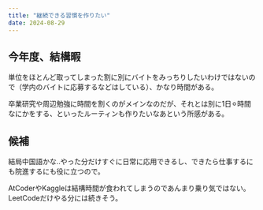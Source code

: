 ```yaml
---
title: "継続できる習慣を作りたい"
date: 2024-08-29
---
```


## 今年度、結構暇

単位をほとんど取ってしまった割に別にバイトをみっちりしたいわけではないので（学内のバイトに応募するなどはしている）、かなり時間がある。

卒業研究や周辺勉強に時間を割くのがメインなのだが、それとは別に1日⚪︎時間なにかをする、といったルーティンも作りたいなあという所感がある。

## 候補

結局中国語かな..やった分だけすぐに日常に応用できるし、できたら仕事するにも院進するにも役に立つので。

AtCoderやKaggleは結構時間が食われてしまうのであんまり乗り気ではない。LeetCodeだけやる分には続きそう。
